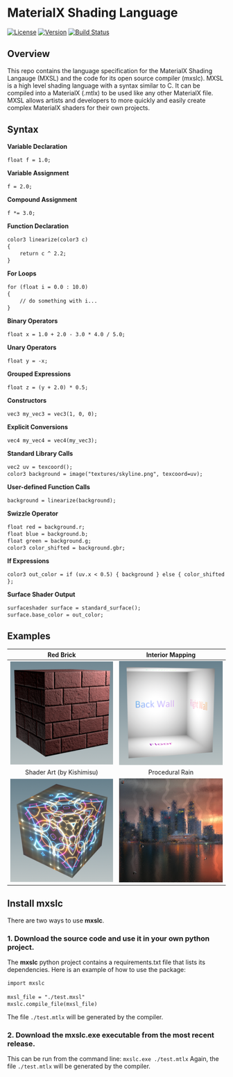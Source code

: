 # MaterialX Shading Language
[![License](https://img.shields.io/badge/License-Apache%202.0-blue.svg)](https://github.com/jakethorn/MXSL/blob/main/LICENSE)
[![Version](https://img.shields.io/github/v/release/jakethorn/MXSL)](https://github.com/jakethorn/MXSL/releases/latest)
[![Build Status](https://github.com/jakethorn/MXSL/workflows/automated-tests/badge.svg)](https://github.com/jakethorn/MXSL/actions)
## Overview
This repo contains the language specification for the MaterialX Shading Langauge (MXSL) and the code for its open source compiler (mxslc). MXSL is a high level shading language with a syntax similar to C. It can be compiled into a MaterialX (.mtlx) to be used like any other MaterialX file. MXSL allows artists and developers to more quickly and easily create complex MaterialX shaders for their own projects.
## Syntax
__Variable Declaration__
```
float f = 1.0;
```
__Variable Assignment__
```
f = 2.0;
```
__Compound Assignment__
```
f *= 3.0;
```
__Function Declaration__
```
color3 linearize(color3 c)
{
    return c ^ 2.2;
}
```
__For Loops__
```
for (float i = 0.0 : 10.0)
{
    // do something with i...
}
```
__Binary Operators__
```
float x = 1.0 + 2.0 - 3.0 * 4.0 / 5.0;
```
__Unary Operators__
```
float y = -x;
```
__Grouped Expressions__
```
float z = (y + 2.0) * 0.5;
```
__Constructors__
```
vec3 my_vec3 = vec3(1, 0, 0);
```
__Explicit Conversions__
```
vec4 my_vec4 = vec4(my_vec3);
```
__Standard Library Calls__
```
vec2 uv = texcoord();
color3 background = image("textures/skyline.png", texcoord=uv);
```
__User-defined Function Calls__
```
background = linearize(background);
```
__Swizzle Operator__
```
float red = background.r;
float blue = background.b;
float green = background.g;
color3 color_shifted = background.gbr;
```
__If Expressions__
```
color3 out_color = if (uv.x < 0.5) { background } else { color_shifted };
```
__Surface Shader Output__
```
surfaceshader surface = standard_surface();
surface.base_color = out_color;
```
## Examples
Red Brick                    |  Interior Mapping
:---------------------------:|:---------------------------:
![](examples/redbrick.png)   |  ![](examples/interiormapping.png)
Shader Art (by Kishimisu)    |  Procedural Rain
![](examples/shaderart.png)  |  ![](examples/rain.png)
## Install __mxslc__
There are two ways to use __mxslc__. 
### 1. Download the source code and use it in your own python project.
The __mxslc__ python project contains a requirements.txt file that lists its dependencies.
Here is an example of how to use the package:
```
import mxslc

mxsl_file = "./test.mxsl"
mxslc.compile_file(mxsl_file)
```
The file `./test.mtlx` will be generated by the compiler.
### 2. Download the mxslc.exe executable from the most recent release.
This can be run from the command line:
`mxslc.exe ./test.mtlx`
Again, the file `./test.mtlx` will be generated by the compiler.
